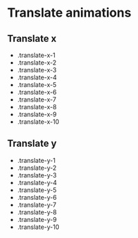 # Translate animations

## Translate x

- .translate-x-1
- .translate-x-2
- .translate-x-3
- .translate-x-4
- .translate-x-5
- .translate-x-6
- .translate-x-7
- .translate-x-8
- .translate-x-9
- .translate-x-10

## Translate y

- .translate-y-1
- .translate-y-2
- .translate-y-3
- .translate-y-4
- .translate-y-5
- .translate-y-6
- .translate-y-7
- .translate-y-8
- .translate-y-9
- .translate-y-10
